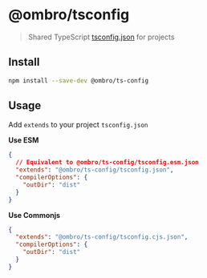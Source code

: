 # @ombro/tsconfig

> Shared TypeScript [tsconfig.json](https://www.typescriptlang.org/docs/handbook/tsconfig-json.html) for projects

## Install

```sh
npm install --save-dev @ombro/ts-config
```

## Usage

Add `extends` to your project `tsconfig.json`

**Use ESM**

```json
{
  // Equivalent to @ombro/ts-config/tsconfig.esm.json
  "extends": "@ombro/ts-config/tsconfig.json",
  "compilerOptions": {
    "outDir": "dist"
  }
}
```

**Use Commonjs**

```json
{
  "extends": "@ombro/ts-config/tsconfig.cjs.json",
  "compilerOptions": {
    "outDir": "dist"
  }
}
```
